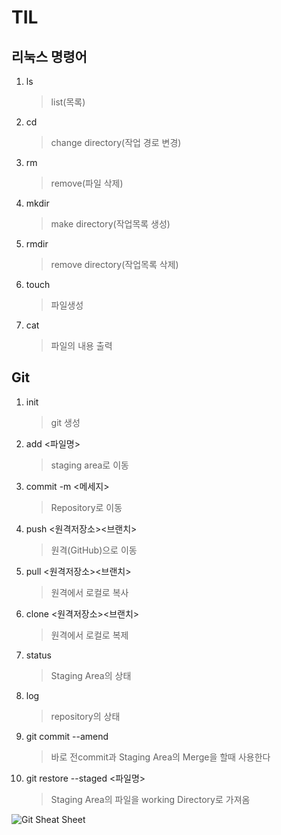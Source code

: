# TIL

## 리눅스 명령어
1. ls
    >list(목록)

2. cd
    >change directory(작업 경로 변경)

3. rm
    >remove(파일 삭제)

4. mkdir  
    >make directory(작업목록 생성)

5. rmdir
    >remove directory(작업목록 삭제)

6. touch
    >파일생성

7. cat
    >파일의 내용 출력   



## Git
1. init
    >git 생성
2. add <파일명>
    >staging area로 이동
3. commit -m <메세지>
    >Repository로 이동
4. push <원격저장소><브랜치>
    >원격(GitHub)으로 이동
5. pull <원격저장소><브랜치>
    >원격에서 로컬로 복사
6. clone <원격저장소><브랜치>
    >원격에서 로컬로 복제
7. status
    >Staging Area의 상태
8. log
    >repository의 상태
9. git commit --amend
    >바로 전commit과 Staging Area의 Merge을 할때 사용한다 
10. git restore --staged <파일명>
    >Staging Area의 파일을 working Directory로 가져옴

![Git Sheat Sheet](asset/gitcheatsheet.jpg)
